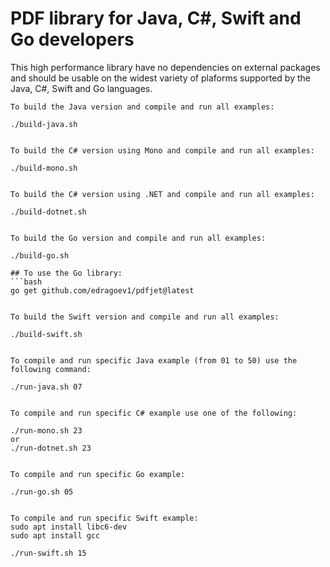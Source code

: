 # PDF library for Java, C#, Swift and Go developers

This high performance library have no dependencies on external packages and should be usable on the widest variety of plaforms supported by the Java, C#, Swift and Go languages.


```
To build the Java version and compile and run all examples:

./build-java.sh


To build the C# version using Mono and compile and run all examples:

./build-mono.sh


To build the C# version using .NET and compile and run all examples:

./build-dotnet.sh


To build the Go version and compile and run all examples:

./build-go.sh

## To use the Go library:
```bash
go get github.com/edragoev1/pdfjet@latest


To build the Swift version and compile and run all examples:

./build-swift.sh


To compile and run specific Java example (from 01 to 50) use the following command:

./run-java.sh 07


To compile and run specific C# example use one of the following:

./run-mono.sh 23
or
./run-dotnet.sh 23


To compile and run specific Go example:

./run-go.sh 05


To compile and run specific Swift example:
sudo apt install libc6-dev
sudo apt install gcc

./run-swift.sh 15
